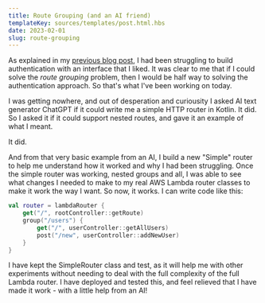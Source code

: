 ```yaml
---
title: Route Grouping (and an AI friend)
templateKey: sources/templates/post.html.hbs
date: 2023-02-01
slug: route-grouping
---
```

As explained in my [previous blog post](/exploring-route-authentication), I had been struggling to build authentication with an interface that I liked. It was clear to me that if I could solve the _route grouping_ problem, then I would be half way to solving the authentication approach. So that's what I've been working on today.

I was getting nowhere, and out of desperation and curiousity I asked AI text generator ChatGPT if it could write me a simple HTTP router in Kotlin. It did. So I asked it if it could support nested routes, and gave it an example of what I meant.

It did.

And from that very basic example from an AI, I build a new "Simple" router to help me understand how it worked and why I had been struggling. Once the simple router was working, nested groups and all, I was able to see what changes I needed to make to my real AWS Lambda router classes to make it work the way I want. So now, it works. I can write code like this:

```kotlin
val router = lambdaRouter {
    get("/", rootController::getRoute)
    group("/users") {
        get("/", userController::getAllUsers)
        post("/new", userController::addNewUser)
    }
}
```

I have kept the SimpleRouter class and test, as it will help me with other experiments without needing to deal with the full complexity of the full Lambda router. I have deployed and tested this, and feel relieved that I have made it work - with a little help from an AI!
